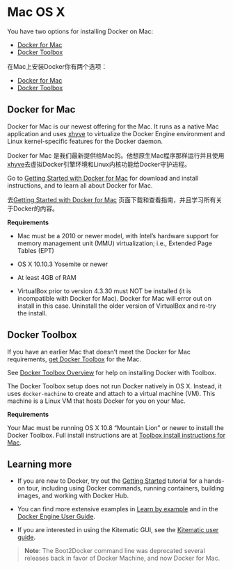 # Mac OS X

You have two options for installing Docker on Mac:

* [Docker for Mac](https://docs.docker.com/engine/installation/mac/#docker-for-mac)
* [Docker Toolbox](https://docs.docker.com/engine/installation/mac/#docker-toolbox)

在Mac上安装Docker你有两个选项：
* [Docker for Mac](https://docs.docker.com/engine/installation/mac/#docker-for-mac)
* [Docker Toolbox](https://docs.docker.com/engine/installation/mac/#docker-toolbox)

## **Docker for Mac**

Docker for Mac is our newest offering for the Mac. It runs as a native Mac application and uses [xhyve](https://github.com/mist64/xhyve/) to virtualize the Docker Engine environment and Linux kernel-specific features for the Docker daemon.

Docker for Mac 是我们最新提供给Mac的。他想原生Mac程序那样运行并且使用[xhyve](https://github.com/mist64/xhyve/)去虚拟Docker引擎环境和Linux内核功能给Docker守护进程。

Go to [Getting Started with Docker for Mac](https://docs.docker.com/docker-for-mac/) for download and install instructions, and to learn all about Docker for Mac.

去[Getting Started with Docker for Mac](https://docs.docker.com/docker-for-mac/) 页面下载和查看指南，并且学习所有关于Docker的内容。

**Requirements**

* Mac must be a 2010 or newer model, with Intel’s hardware support for memory management unit \(MMU\) virtualization; i.e., Extended Page Tables \(EPT\)

* OS X 10.10.3 Yosemite or newer

* At least 4GB of RAM

* VirtualBox prior to version 4.3.30 must NOT be installed \(it is incompatible with Docker for Mac\). Docker for Mac will error out on install in this case. Uninstall the older version of VirtualBox and re-try the install.


## Docker Toolbox

If you have an earlier Mac that doesn’t meet the Docker for Mac requirements, [get Docker Toolbox](https://www.docker.com/products/docker-toolbox) for the Mac.

See [Docker Toolbox Overview](https://docs.docker.com/toolbox/overview/) for help on installing Docker with Toolbox.

The Docker Toolbox setup does not run Docker natively in OS X. Instead, it uses `docker-machine` to create and attach to a virtual machine \(VM\). This machine is a Linux VM that hosts Docker for you on your Mac.

**Requirements**

Your Mac must be running OS X 10.8 “Mountain Lion” or newer to install the Docker Toolbox. Full install instructions are at [Toolbox install instructions for Mac](https://docs.docker.com/toolbox/toolbox_install_mac/).

## Learning more

* If you are new to Docker, try out the [Getting Started](https://docs.docker.com/engine/getstarted/) tutorial for a hands-on tour, including using Docker commands, running containers, building images, and working with Docker Hub.

* You can find more extensive examples in [Learn by example](https://docs.docker.com/engine/tutorials/) and in the [Docker Engine User Guide](https://docs.docker.com/engine/userguide/).

* If you are interested in using the Kitematic GUI, see the [Kitematic user guide](https://docs.docker.com/kitematic/userguide/).


> **Note**: The Boot2Docker command line was deprecated several releases back in favor of Docker Machine, and now Docker for Mac.

